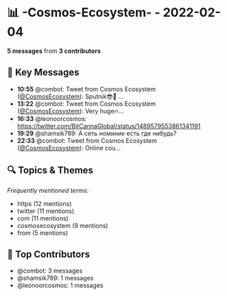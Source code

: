 # 📊 -Cosmos-Ecosystem- - 2022-02-04
**5 messages** from **3 contributors**

## 💬 Key Messages
- **10:55** @combot: Tweet from Cosmos Ecosystem ([@CosmosEcosystem](https://twitter.com/CosmosEcosystem)):
Sputnik😎👀
...
- **13:22** @combot: Tweet from Cosmos Ecosystem ([@CosmosEcosystem](https://twitter.com/CosmosEcosystem)):
Very huge🔥...
- **16:33** @leonoorcosmos: https://twitter.com/BitCannaGlobal/status/1489579553861341191
- **19:29** @shamsik789: А сеть номиник есть где нибудь?
- **22:33** @combot: Tweet from Cosmos Ecosystem ([@CosmosEcosystem](https://twitter.com/CosmosEcosystem)):
Online cou...

## 🔍 Topics & Themes
*Frequently mentioned terms:*
- https (12 mentions)
- twitter (11 mentions)
- com (11 mentions)
- cosmosecosystem (9 mentions)
- from (5 mentions)

## 👥 Top Contributors
- @combot: 3 messages
- @shamsik789: 1 messages
- @leonoorcosmos: 1 messages